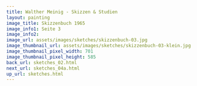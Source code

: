 ```yaml
---
title: Walther Meinig - Skizzen & Studien
layout: painting
image_title: Skizzenbuch 1965
image_info1: Seite 3
image_info2: 
image_url: assets/images/sketches/skizzenbuch-03.jpg
image_thumbnail_url: assets/images/sketches/skizzenbuch-03-klein.jpg
image_thumbnail_pixel_width: 701
image_thumbnail_pixel_height: 585
back_url: sketches_02.html
next_url: sketches_04a.html
up_url: sketches.html
---
```


